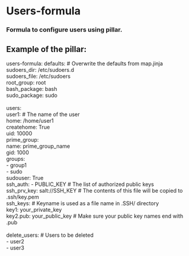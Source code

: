 # Users-formula
### Formula to configure users using pillar.
## Example of the pillar:

users-formula:
  defaults: \# Overwrite the defaults from map.jinja\
    sudoers_dir: /etc/sudoers.d\
    sudoers_file: /etc/sudoers\
    root_group: root\
    bash_package: bash\
    sudo_package: sudo\
\
users:\
  user1: \# The name of the user\
    home: /home/user1\
    createhome: True\
    uid: 10000\
    prime_group:\
      name: prime_group_name\
      gid: 1000\
    groups:\
      \- group1\
      \- sudo\
    sudouser: True\
    ssh_auth:
      - PUBLIC_KEY \# The list of authorized public keys\
    ssh_prv_key: salt://SSH_KEY \# The contents of this file will be copied to .ssh/key.pem\
    ssh_keys: \# Keyname is used as a file name in .SSH/ directory\
      key1: your_private_key\
      key2.pub: your_public_key \# Make sure your public key names end with .pub\
\
delete_users: \# Users to be deleted\
  \- user2\
  \- user3
